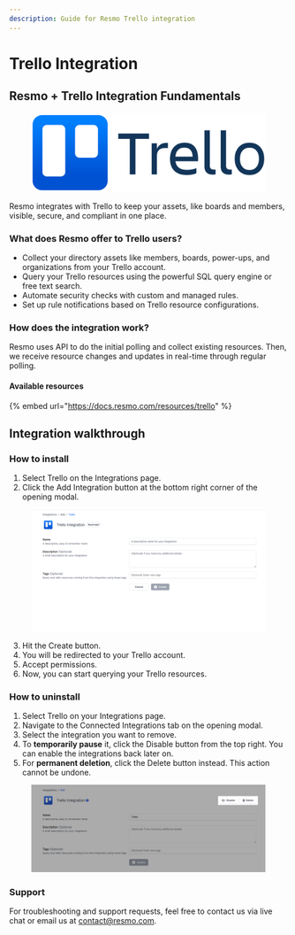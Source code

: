 ```yaml
---
description: Guide for Resmo Trello integration
---
```


# Trello Integration

## Resmo + Trello Integration Fundamentals

<figure><img src="../.gitbook/assets/trello-logo (1).png" alt=""><figcaption></figcaption></figure>

Resmo integrates with Trello to keep your assets, like boards and members, visible, secure, and compliant in one place.

### What does Resmo offer to Trello users?

* Collect your directory assets like members, boards, power-ups, and organizations from your Trello account.
* Query your Trello resources using the powerful SQL query engine or free text search.
* Automate security checks with custom and managed rules.
* Set up rule notifications based on Trello resource configurations.

### How does the integration work?

Resmo uses API to do the initial polling and collect existing resources. Then, we receive resource changes and updates in real-time through regular polling.

#### Available resources

{% embed url="https://docs.resmo.com/resources/trello" %}

## Integration walkthrough

### How to install

1. Select Trello on the Integrations page.
2. Click the Add Integration button at the bottom right corner of the opening modal.

<figure><img src="../.gitbook/assets/trello-resmo-integration.png" alt=""><figcaption></figcaption></figure>

3. Hit the Create button.
4. You will be redirected to your Trello account.
5. Accept permissions.
6. Now, you can start querying your Trello resources.

### How to uninstall

1. Select Trello on your Integrations page.
2. Navigate to the Connected Integrations tab on the opening modal.
3. Select the integration you want to remove.
4. To **temporarily pause** it, click the Disable button from the top right. You can enable the integrations back later on.
5. For **permanent deletion**, click the Delete button instead. This action cannot be undone.

<figure><img src="../.gitbook/assets/delete-disable-buttons-trello.png" alt=""><figcaption></figcaption></figure>

### Support

For troubleshooting and support requests, feel free to contact us via live chat or email us at contact@resmo.com.
